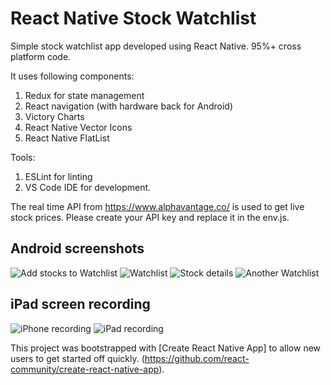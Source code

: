 # React Native Stock Watchlist
Simple stock watchlist app developed using React Native. 95%+ cross platform code.

It uses following components: 
1. Redux for state management
2. React navigation (with hardware back for Android)
3. Victory Charts 
4. React Native Vector Icons 
5. React Native FlatList

Tools: 
1. ESLint for linting 
2. VS Code IDE for development.

The real time API from https://www.alphavantage.co/ is used to get live stock prices. 
Please create your API key and replace it in the env.js.


## Android screenshots
![Add stocks to Watchlist](https://user-images.githubusercontent.com/31820690/31575022-6bfb0a7c-b0fa-11e7-9243-56d47180deb6.png)
![Watchlist](https://user-images.githubusercontent.com/31820690/31575023-6c263a12-b0fa-11e7-8aa8-6b756c42bf73.png)
![Stock details](https://user-images.githubusercontent.com/31820690/31575024-6c4e9e30-b0fa-11e7-8dcc-c4bb0d9ee81e.png)
![Another Watchlist](https://user-images.githubusercontent.com/31820690/31575021-6bcf3dc0-b0fa-11e7-9cec-91f358979971.png)

## iPad screen recording
![iPhone recording](https://user-images.githubusercontent.com/31820690/32365179-dcedd990-c09e-11e7-8ed8-fb6bb0279bce.gif)
![iPad recording](https://user-images.githubusercontent.com/31820690/31575016-568ff80a-b0fa-11e7-8cc9-c453313e2eda.gif)


This project was bootstrapped with [Create React Native App] to allow new users to get started off quickly. (https://github.com/react-community/create-react-native-app).
